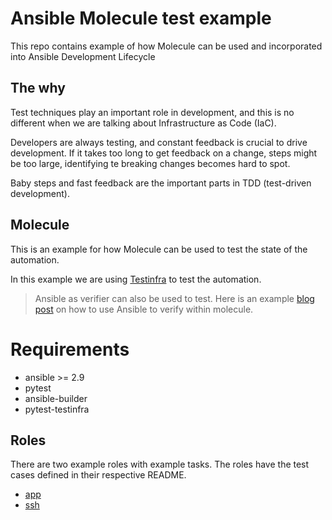 # Ansible Molecule test example

This repo contains example of how Molecule can be used and incorporated into Ansible Development Lifecycle

## The why
Test techniques play an important role in development, and this is no different when we are talking about Infrastructure as Code (IaC).

Developers are always testing, and constant feedback is crucial to drive development. If it takes too long to get feedback on a change, steps might be too large, identifying te breaking changes becomes hard to spot.

Baby steps and fast feedback are the important parts in TDD (test-driven development).
## Molecule

This is an example for how Molecule can be used to test the state of the automation.

In this example we are using [Testinfra](https://testinfra.readthedocs.io/en/latest/) to test the automation.

> Ansible as verifier can also be used to test. Here is an example [blog post](https://www.ansible.com/blog/developing-and-testing-ansible-roles-with-molecule-and-podman-part-2) on how to use Ansible to verify within molecule.

# Requirements

- ansible >= 2.9
- pytest
- ansible-builder
- pytest-testinfra

## Roles

There are two example roles with example tasks. The roles have the test cases defined in their respective README.

- [app](roles/app/README.md)
- [ssh](roles/ssh/README.md)

